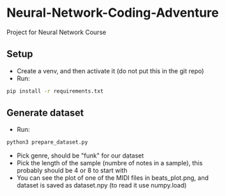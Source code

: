 # Neural-Network-Coding-Adventure
Project for Neural Network Course

## Setup
- Create a venv, and then activate it (do not put this in the git repo)
- Run:
```bash
pip install -r requirements.txt
```

## Generate dataset
- Run:
```bash
python3 prepare_dataset.py
```
- Pick genre, should be "funk" for our dataset
- Pick the length of the sample (numbre of notes in a sample), this probably should be 4 or 8 to start with
- You can see the plot of one of the MIDI files in beats_plot.png, and dataset is saved as dataset.npy (to read it use numpy.load)
